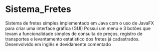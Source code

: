 # Sistema_Fretes
Sistema de fretes simples implementado em Java com o uso de JavaFX para criar uma interface gráfica (GUI)
Possui um menu e 3 botões que levam a funcionalidade simples de consulta de preços, registro de transportes e levantamento estatistico dos fretes já cadastrados.
Desenvolvido em inglês e devidamente comentado
